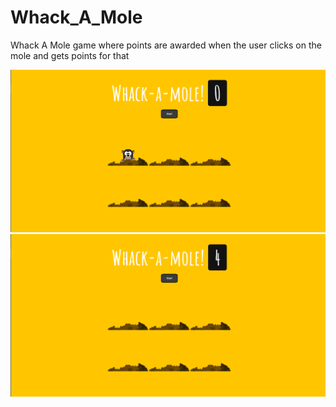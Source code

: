 # Whack_A_Mole
Whack A Mole game where points are awarded when the user clicks on the mole and gets points for that 

<p align="center">
<img src="https://raw.githubusercontent.com/0211AB/Whack_A_Mole/main/screenshots/ss1.png" />
<img src="https://raw.githubusercontent.com/0211AB/Whack_A_Mole/main/screenshots/ss2.png" />
</p>
